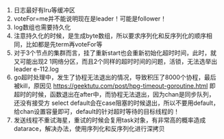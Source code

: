 1. 日志最好有lru等缓冲区
2. voteFor=me并不能说明现在是leader！可能是follower！
3. log数组也需要持久化
4. 注意持久化的时候，是生成byte数组，所以要求序列化和反序列化的顺序相同，比如都是先term再voteFor等
5. 对于3个节点的集群而言，挂了重新start也会重新初始化超时时间，此时，就又可能出现2 1网络分区，而且2个同样的超时时间的问题，活锁，无法选举出leader e-112.log
6. go超时处理中，发生了协程无法退出的情况，导致积压了8000个协程，最后被kill，原因见
   https://geektutu.com/post/hpg-timeout-goroutine.html
即超时的时候，函数退出在after中，而协程无法退出，因为chan是同步队列，还没有接受方
   select default会在case阻塞的时候退出，所以不要用default，给chan设置容量即可，default的针对超时等待的目标线程的！
7. 发送线程不重试海星，重试的时候会复用task对象，有非常高的概率造成datarace，解决办法，使用序列化和反序列化进行深拷贝
